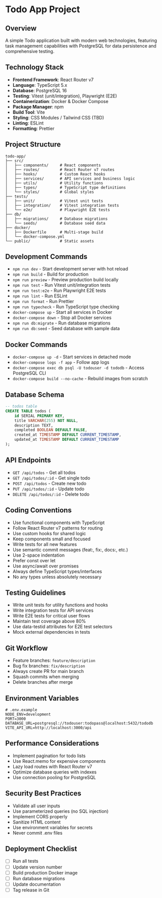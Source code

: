 # Todo App Project

## Overview
A simple Todo application built with modern web technologies, featuring task management capabilities with PostgreSQL for data persistence and comprehensive testing.

## Technology Stack
- **Frontend Framework**: React Router v7
- **Language**: TypeScript 5.x
- **Database**: PostgreSQL 16
- **Testing**: Vitest (unit/integration), Playwright (E2E)
- **Containerization**: Docker & Docker Compose
- **Package Manager**: npm
- **Build Tool**: Vite
- **Styling**: CSS Modules / Tailwind CSS (TBD)
- **Linting**: ESLint
- **Formatting**: Prettier

## Project Structure
```
todo-app/
├── src/
│   ├── components/     # React components
│   ├── routes/         # React Router v7 routes
│   ├── hooks/          # Custom React hooks
│   ├── services/       # API services and business logic
│   ├── utils/          # Utility functions
│   ├── types/          # TypeScript type definitions
│   └── styles/         # Global styles
├── tests/
│   ├── unit/           # Vitest unit tests
│   ├── integration/    # Vitest integration tests
│   └── e2e/            # Playwright E2E tests
├── db/
│   ├── migrations/     # Database migrations
│   └── seeds/          # Database seed data
├── docker/
│   ├── Dockerfile      # Multi-stage build
│   └── docker-compose.yml
└── public/             # Static assets
```

## Development Commands
- `npm run dev` - Start development server with hot reload
- `npm run build` - Build for production
- `npm run preview` - Preview production build locally
- `npm run test` - Run Vitest unit/integration tests
- `npm run test:e2e` - Run Playwright E2E tests
- `npm run lint` - Run ESLint
- `npm run format` - Run Prettier
- `npm run typecheck` - Run TypeScript type checking
- `docker-compose up` - Start all services in Docker
- `docker-compose down` - Stop all Docker services
- `npm run db:migrate` - Run database migrations
- `npm run db:seed` - Seed database with sample data

## Docker Commands
- `docker-compose up -d` - Start services in detached mode
- `docker-compose logs -f app` - Follow app logs
- `docker-compose exec db psql -U todouser -d tododb` - Access PostgreSQL CLI
- `docker-compose build --no-cache` - Rebuild images from scratch

## Database Schema
```sql
-- todos table
CREATE TABLE todos (
    id SERIAL PRIMARY KEY,
    title VARCHAR(255) NOT NULL,
    description TEXT,
    completed BOOLEAN DEFAULT FALSE,
    created_at TIMESTAMP DEFAULT CURRENT_TIMESTAMP,
    updated_at TIMESTAMP DEFAULT CURRENT_TIMESTAMP
);
```

## API Endpoints
- `GET /api/todos` - Get all todos
- `GET /api/todos/:id` - Get single todo
- `POST /api/todos` - Create new todo
- `PUT /api/todos/:id` - Update todo
- `DELETE /api/todos/:id` - Delete todo

## Coding Conventions
- Use functional components with TypeScript
- Follow React Router v7 patterns for routing
- Use custom hooks for shared logic
- Keep components small and focused
- Write tests for all new features
- Use semantic commit messages (feat:, fix:, docs:, etc.)
- Use 2-space indentation
- Prefer const over let
- Use async/await over promises
- Always define TypeScript types/interfaces
- No any types unless absolutely necessary

## Testing Guidelines
- Write unit tests for utility functions and hooks
- Write integration tests for API services
- Write E2E tests for critical user flows
- Maintain test coverage above 80%
- Use data-testid attributes for E2E test selectors
- Mock external dependencies in tests

## Git Workflow
- Feature branches: `feature/description`
- Bug fix branches: `fix/description`
- Always create PR for main branch
- Squash commits when merging
- Delete branches after merge

## Environment Variables
```env
# .env.example
NODE_ENV=development
PORT=3000
DATABASE_URL=postgresql://todouser:todopass@localhost:5432/tododb
VITE_API_URL=http://localhost:3000/api
```

## Performance Considerations
- Implement pagination for todo lists
- Use React.memo for expensive components
- Lazy load routes with React Router v7
- Optimize database queries with indexes
- Use connection pooling for PostgreSQL

## Security Best Practices
- Validate all user inputs
- Use parameterized queries (no SQL injection)
- Implement CORS properly
- Sanitize HTML content
- Use environment variables for secrets
- Never commit .env files

## Deployment Checklist
- [ ] Run all tests
- [ ] Update version number
- [ ] Build production Docker image
- [ ] Run database migrations
- [ ] Update documentation
- [ ] Tag release in Git